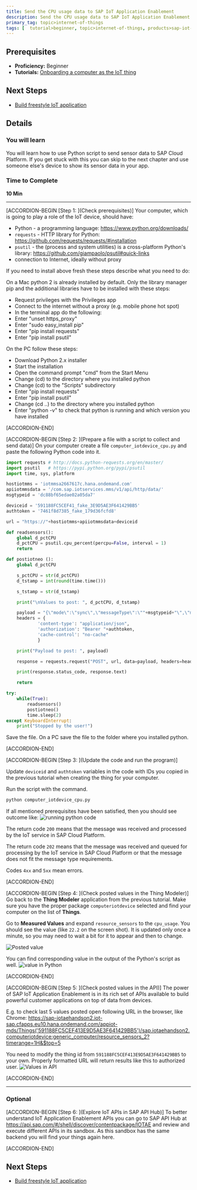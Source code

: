 ```yaml
---
title: Send the CPU usage data to SAP IoT Application Enablement
description: Send the CPU usage data to SAP IoT Application Enablement via SAP Cloud Platform IoT service for Neo environment
primary_tag: topic>internet-of-things
tags: [  tutorial>beginner, topic>internet-of-things, products>sap-iot-application-enablement, products>sap-cloud-platform ]
---
```


## Prerequisites  
 - **Proficiency:** Beginner
 - **Tutorials:** [Onboarding a computer as the IoT thing](https://www.sap.com/developer/tutorials/iotae-comp-thingmodeler0.html)


## Next Steps
- [Build freestyle IoT application](https://www.sap.com/developer/tutorials/iotae-comp-buildappmc0.html)

## Details
### You will learn  
You will learn how to use Python script to send sensor data to SAP Cloud Platform. If you get stuck with this you can skip to the next chapter and use someone else's device to show its sensor data in your app.

### Time to Complete
**10 Min**

---

[ACCORDION-BEGIN [Step 1: ](Check prerequisites)]
Your computer, which is going to play a role of the IoT device, should have:
 - Python - a programming language: https://www.python.org/downloads/
 - `requests` - HTTP library for Python: https://github.com/requests/requests/#installation
 - `psutil` - the (process and system utilities) is a cross-platform Python's library: https://github.com/giampaolo/psutil#quick-links
 - connection to Internet, ideally without proxy

If you need to install above fresh these steps describe what you need to do:

On a Mac python 2 is already installed by default. Only the library manager pip and the additional libraries have to be installed with these steps:
 - Request privileges with the Privileges app
 - Connect to the internet without a proxy (e.g. mobile phone hot spot)
 - In the terminal app do the following:
 - Enter "unset https_proxy"
 - Enter "sudo easy_install pip"
 - Enter "pip install requests"
 - Enter "pip install psutil"

On the PC follow these steps:

 - Download Python 2.x installer
 - Start the installation
 - Open the command prompt "cmd" from the Start Menu
 - Change (cd) to the directory where you installed python
 - Change (cd) to the "Scripts" subdirectory
 - Enter "pip install requests"
 - Enter "pip install psutil"
 - Change (cd ..) to the directory where you installed python
 - Enter "python -v" to check that python is running and which version you have installed

[ACCORDION-END]

[ACCORDION-BEGIN [Step 2: ](Prepare a file with a script to collect and send data)]
On your computer create a file `computer_iotdevice_cpu.py` and paste the following Python code into it.

```python
import requests # http://docs.python-requests.org/en/master/
import psutil   # https://pypi.python.org/pypi/psutil
import time, sys, platform

hostiotmms = 'iotmmsa2667617c.hana.ondemand.com'
apiiotmmsdata = '/com.sap.iotservices.mms/v1/api/http/data/'
msgtypeid = 'dc88bf65edae02a05da7'

deviceid = '591188FC5CEF41_fake_3E9D5AE3F641429BB5'
authtoken = '7461f8d7385_fake_179d36fcfd8'

url = "https://"+hostiotmms+apiiotmmsdata+deviceid

def readsensors():
	global d_pctCPU
	d_pctCPU = psutil.cpu_percent(percpu=False, interval = 1)
	return

def postiotneo ():
	global d_pctCPU

	s_pctCPU = str(d_pctCPU)
	d_tstamp = int(round(time.time()))

	s_tstamp = str(d_tstamp)

	print("\nValues to post: ", d_pctCPU, d_tstamp)

	payload = "{\"mode\":\"sync\",\"messageType\":\""+msgtypeid+"\",\"messages\":[{\"cpu_usage\":"+s_pctCPU+",\"cpu_type\":\"generic\",\"_time\":"+s_tstamp+"}]}"
	headers = {
			'content-type': "application/json",
			'authorization': "Bearer "+authtoken,
			'cache-control': "no-cache"
			}

	print("Payload to post: ", payload)

	response = requests.request("POST", url, data=payload, headers=headers)

	print(response.status_code, response.text)

	return

try:
	while(True):
		readsensors()
		postiotneo()
		time.sleep(2)
except KeyboardInterrupt:
	print("Stopped by the user!")
```

Save the file. On a PC save the file to the folder where you installed python.

[ACCORDION-END]


[ACCORDION-BEGIN [Step 3: ](Update the code and run the program)]

Update `deviceid` and `authtoken` variables in the code with IDs you copied in the previous tutorial when creating the thing for your computer.

Run the script with the command.
```sh
python computer_iotdevice_cpu.py
```

If all mentioned prerequisites have been satisfied, then you should see outcome like:
![running python code](iotaecomppy0010.jpg)

The return code `200` means that the message was received and processed by the IoT service in SAP Cloud Platform.

The return code `202` means that the message was received and queued for processing by the IoT service in SAP Cloud Platform or that the message does not fit the message type requirements.

Codes `4xx` and `5xx` mean errors.


[ACCORDION-END]

[ACCORDION-BEGIN [Step 4: ](Check posted values in the Thing Modeler)]
Go back to the **Thing Modeler** application from the previous tutorial. Make sure you have the proper package `computeriotdevice` selected and find your computer on the list of **Things**.

Go to **Measured Values** and expand `resource_sensors` to the `cpu_usage`. You should see the value (like `22.2` on the screen shot). It is updated only once a minute, so you may need to wait a bit for it to appear and then to change.

![Posted value](iotaecomppy0020.jpg)

You can find corresponding value in the output of the Python's script as well.
![value in Python](iotaecomppy0030.jpg)


[ACCORDION-END]

[ACCORDION-BEGIN [Step 5: ](Check posted values in the API)]
The power of SAP IoT Application Enablement is in its rich set of APIs available to build powerful customer applications on top of data from devices.

E.g. to check last 5 values posted open following URL in the browser, like Chrome: https://sap-iotaehandson2.iot-sap.cfapps.eu10.hana.ondemand.com/appiot-mds/Things('591188FC5CEF413E9D5AE3F641429BB5')/sap.iotaehandson2.computeriotdevice:generic_computer/resource_sensors_2?timerange=1H&$top=5

You need to modify the thing id from `591188FC5CEF413E9D5AE3F641429BB5` to your own. Properly formatted URL will return results like this to authorized user.
![Values in API](iotaecomppy0040.jpg)


[ACCORDION-END]

---

### Optional


[ACCORDION-BEGIN [Step 6: ](Explore IoT APIs in SAP API Hub)]
To better understand IoT Application Enablement APIs you can go to SAP API Hub at https://api.sap.com/#/shell/discover/contentpackage/IOTAE and review and execute different APIs in its sandbox. As this sandbox has the same backend you will find your things again here.


[ACCORDION-END]


## Next Steps
- [Build freestyle IoT application](https://www.sap.com/developer/tutorials/iotae-comp-buildappmc0.html)
